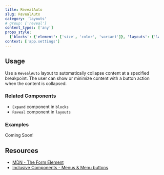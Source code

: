 ```yaml
---
title: RevealAuto
slug: RevealAuto
category: 'layouts'
# group: ['reveal']
content_types: ['any']
props_style:
  {'blocks': {'element': ['size', 'color', 'variant']}, 'layouts': {'layout': ['breakpoint'], 'container': ['container', 'size']}}
context: ['app.settings']
---
```


## Usage

Use a `RevealAuto` layout to automatically collapse content at a specified breakpoint. The user can show or minimize content with a button action when the content is collapsed.

### Related Components

- `Expand` component in `blocks`
- `Reveal` component in `layouts`

### Examples

<p class="feedback bare emoji:default">Coming Soon!</p>

## Resources

- [MDN - The Form Element](https://developer.mozilla.org/en-US/docs/Web/HTML/Element/form)
- [Inclusive Components - Menus & Menu buttons](https://inclusive-components.design/menus-menu-buttons/)
